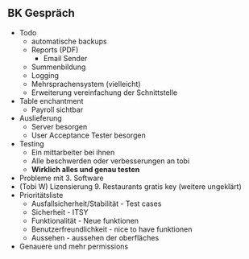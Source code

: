 ## BK Gespräch

- Todo
  - automatische backups
  - Reports (PDF)
    - Email Sender
  - Summenbildung
  - Logging
  - Mehrsprachensystem (vielleicht)
  - Erweiterung vereinfachung der Schnittstelle
- Table enchantment
  - Payroll sichtbar
- Auslieferung
  - Server besorgen
  - User Acceptance Tester besorgen
- Testing
  - Ein mittarbeiter bei ihnen
  - Alle beschwerden oder verbesserungen an tobi
  - **Wirklich alles und genau testen**
- Probleme mit 3. Software
- (Tobi W) Lizensierung 9. Restaurants gratis key (weitere ungeklärt)
- Prioritätsliste
  - Ausfallsicherheit/Stabilität - Test cases
  - Sicherheit - ITSY
  - Funktionalität - Neue funktionen
  - Benutzerfreundlichkeit - nice to have funktionen
  - Aussehen - aussehen der oberfläches
- Genauere und mehr permissions